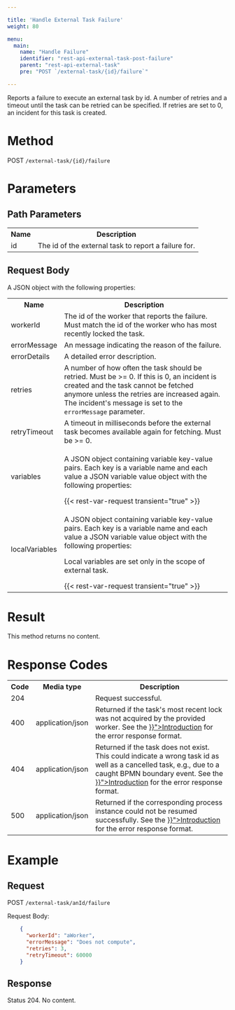```yaml
---

title: 'Handle External Task Failure'
weight: 80

menu:
  main:
    name: "Handle Failure"
    identifier: "rest-api-external-task-post-failure"
    parent: "rest-api-external-task"
    pre: "POST `/external-task/{id}/failure`"

---
```



Reports a failure to execute an external task by id. A number of retries and a timeout until the task can be retried can 
be specified. If retries are set to 0, an incident for this task is created.

# Method

POST `/external-task/{id}/failure`


# Parameters

## Path Parameters

<table class="table table-striped">
  <tr>
    <th>Name</th>
    <th>Description</th>
  </tr>
  <tr>
    <td>id</td>
    <td>The id of the external task to report a failure for.</td>
  </tr>
</table>

## Request Body

A JSON object with the following properties:

<table class="table table-striped">
  <tr>
    <th>Name</th>
    <th>Description</th>
  </tr>
  <tr>
    <td>workerId</td>
    <td>The id of the worker that reports the failure. Must match the id of the worker who has most recently locked the task.</td>
  </tr>
  <tr>
    <td>errorMessage</td>
    <td>An message indicating the reason of the failure.</td>
  </tr>
  <tr>
    <td>errorDetails</td>
    <td>A detailed error description.</td>
  </tr>
  <tr>
    <td>retries</td>
    <td>A number of how often the task should be retried. Must be >= 0. If this is 0, an incident is created and the task cannot be fetched anymore unless the retries are increased again. The incident's message is set to the <code>errorMessage</code> parameter.</td>
  </tr>
  <tr>
    <td>retryTimeout</td>
    <td>A timeout in milliseconds before the external task becomes available again for fetching. Must be >= 0.</td>
  </tr>
    <tr>
    <td>variables</td>
    <td><p>A JSON object containing variable key-value pairs. Each key is a variable name and each value a JSON variable value object with the following properties:</p>
    {{< rest-var-request transient="true" >}}</td>
  </tr>
  <tr>
    <td>localVariables</td>
    <td><p>A JSON object containing variable key-value pairs. Each key is a variable name and each value a JSON variable value object with the following properties:</p>
    <p>Local variables are set only in the scope of external task.</p>
    {{< rest-var-request transient="true" >}}</td>
  </tr>
</table>


# Result

This method returns no content.


# Response Codes

<table class="table table-striped">
  <tr>
    <th>Code</th>
    <th>Media type</th>
    <th>Description</th>
  </tr>
  <tr>
    <td>204</td>
    <td></td>
    <td>Request successful.</td>
  </tr>
  <tr>
    <td>400</td>
    <td>application/json</td>
    <td>Returned if the task's most recent lock was not acquired by the provided worker. See the <a href="../../reference/rest/overview/_index.md#error-handling" >}}">Introduction</a> for the error response format.</td>
  </tr>
  <tr>
    <td>404</td>
    <td>application/json</td>
    <td>Returned if the task does not exist. This could indicate a wrong task id as well as a cancelled task, e.g., due to a caught BPMN boundary event. See the <a href="../../reference/rest/overview/_index.md#error-handling" >}}">Introduction</a> for the error response format.</td>
  </tr>
  <tr>
    <td>500</td>
    <td>application/json</td>
    <td>Returned if the corresponding process instance could not be resumed successfully. See the <a href="../../reference/rest/overview/_index.md#error-handling" >}}">Introduction</a> for the error response format.</td>
  </tr>
</table>

# Example

## Request

POST `/external-task/anId/failure`

Request Body:

```json
    {
      "workerId": "aWorker",
      "errorMessage": "Does not compute",
      "retries": 3,
      "retryTimeout": 60000
    }
```

## Response

Status 204. No content.
